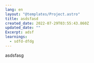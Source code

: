 ```yaml
---
lang: en
layout: "@templates/Project.astro"
title: asdsfasd
created_date: 2022-07-29T03:55:43.860Z
updated_date: ""
Excerpt: adsf
learnings:
  - sdfd-dfdg
---
```

asdsfasg